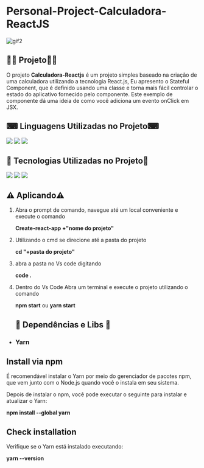 # Personal-Project-Calculadora-ReactJS

![gif2](https://user-images.githubusercontent.com/69303138/115310150-b8c91a00-a143-11eb-8782-bb87543eeab3.gif)

## 👨‍💻 **Projeto**👨‍💻

O projeto **Calculadora-Reactjs** é um projeto simples baseado na criação de uma calculadora utilizando a tecnologia React.js, Eu apresento o Stateful Component, que é definido usando uma classe e torna mais fácil controlar o estado do aplicativo fornecido pelo componente. Este exemplo de componente dá uma ideia de como você adiciona um evento onClick em JSX.

## ⌨ **Linguagens Utilizadas no Projeto**⌨ 

![](https://img.shields.io/badge/HTML5-E34F26?style=for-the-badge&logo=html5&logoColor=white) ![](https://img.shields.io/badge/CSS3-1572B6?style=for-the-badge&logo=css3&logoColor=white) ![](https://img.shields.io/badge/JavaScript-F7DF1E?style=for-the-badge&logo=javascript&logoColor=black)


## 🚀 **Tecnologias Utilizadas no Projeto**🚀

![](https://img.shields.io/badge/React-20232A?style=for-the-badge&logo=react&logoColor=61DAFB) ![](https://img.shields.io/badge/Yarn-2C8EBB?style=for-the-badge&logo=yarn&logoColor=white)  ![](https://img.shields.io/badge/npm-CB3837?style=for-the-badge&logo=npm&logoColor=white)

 ## ⚠️ **Aplicando**⚠️

1. Abra o prompt de comando, navegue até um local conveniente e execute o comando 

    **Create-react-app  +"nome do projeto"**

2. Utilizando o cmd se direcione até a pasta do projeto 

    **cd "+pasta do projeto"**

3. abra a pasta no Vs code digitando 

     **code .** 
     
4. Dentro do Vs Code Abra um terminal e execute o projeto utilizando o comando 

    **npm start** ou **yarn start**
    
    
    ## 📂 **Dependências e Libs** 📂
    
* ### Yarn

## Install via npm

É recomendável instalar o Yarn por meio do gerenciador de pacotes npm, que vem junto com o Node.js quando você o instala em seu sistema.

Depois de instalar o npm, você pode executar o seguinte para instalar e atualizar o Yarn:

**npm install --global yarn**


## Check installation

Verifique se o Yarn está instalado executando:

**yarn --version**
    
